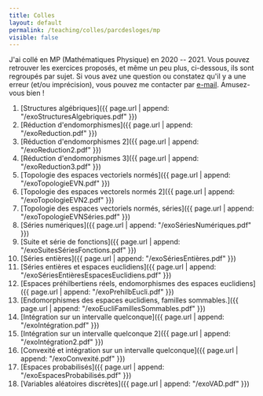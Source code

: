```yaml
---
title: Colles
layout: default
permalink: /teaching/colles/parcdesloges/mp
visible: false
---
```


J'ai collé en MP (Mathématiques Physique) en 2020 -- 2021.
Vous pouvez retrouver les exercices proposés, et même un peu plus,
ci-dessous, ils sont regroupés par sujet. Si vous avez une question ou
constatez qu'il y a une erreur (et/ou imprécision), vous pouvez me contacter par
[e-mail](mailto:{{site.email}}). Amusez-vous bien !

1. [Structures algébriques]({{ page.url | append:
   "/exoStructuresAlgebriques.pdf" }})
2. [Réduction d'endomorphismes]({{ page.url | append:
   "/exoReduction.pdf" }})
3. [Réduction d'endomorphismes 2]({{ page.url | append:
   "/exoReduction2.pdf" }})
4. [Réduction d'endomorphismes 3]({{ page.url | append:
   "/exoReduction3.pdf" }})
5. [Topologie des espaces vectoriels normés]({{ page.url | append:
   "/exoTopologieEVN.pdf" }})
6. [Topologie des espaces vectorels normés 2]({{ page.url | append:
   "/exoTopologieEVN2.pdf" }})
7. [Topologie des espaces vectoriels normés, séries]({{ page.url | append:
   "/exoTopologieEVNSéries.pdf" }})
8. [Séries numériques]({{ page.url | append:
   "/exoSériesNumériques.pdf" }})
9. [Suite et série de fonctions]({{ page.url | append:
   "/exoSuitesSériesFonctions.pdf" }})
10. [Séries entières]({{ page.url | append:
   "/exoSériesEntières.pdf" }})
11. [Séries entières et espaces euclidiens]({{ page.url | append:
   "/exoSériesEntièresEspacesEuclidiens.pdf" }})
12. [Espaces préhilbertiens réels, endomorphismes des espaces euclidiens]({{ page.url | append:
   "/exoPrehilbEucli.pdf" }})
13. [Endomorphismes des espaces euclidiens, familles sommables.]({{ page.url | append:
   "/exoEucliFamillesSommables.pdf" }})
14. [Intégration sur un intervalle quelconque]({{ page.url | append:
   "/exoIntégration.pdf" }})
15. [Intégration sur un intervalle quelconque 2]({{ page.url | append:
   "/exoIntégration2.pdf" }})
16. [Convexité et intégration sur un intervalle quelconque]({{ page.url | append:
   "/exoConvexité.pdf" }})
17. [Espaces probabilisés]({{ page.url | append:
   "/exoEspacesProbabilisés.pdf" }})
18. [Variables aléatoires discrètes]({{ page.url | append:
   "/exoVAD.pdf" }})
